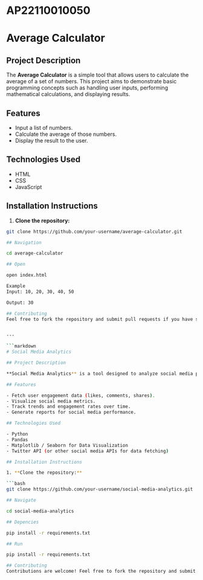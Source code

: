 # AP22110010050
# Average Calculator

## Project Description

The **Average Calculator** is a simple tool that allows users to calculate the average of a set of numbers. This project aims to demonstrate basic programming concepts such as handling user inputs, performing mathematical calculations, and displaying results.

## Features

- Input a list of numbers.
- Calculate the average of those numbers.
- Display the result to the user.

## Technologies Used

- HTML
- CSS
- JavaScript

## Installation Instructions

1. **Clone the repository:**

```bash
git clone https://github.com/your-username/average-calculator.git

## Navigation

cd average-calculator

## Open

open index.html

Example
Input: 10, 20, 30, 40, 50

Output: 30

## Contributing
Feel free to fork the repository and submit pull requests if you have suggestions for improvements.


---

```markdown
# Social Media Analytics

## Project Description

**Social Media Analytics** is a tool designed to analyze social media performance by pulling data from various platforms (e.g., Twitter, Instagram) and visualizing it. It provides insights into user engagement, trends, and growth.

## Features

- Fetch user engagement data (likes, comments, shares).
- Visualize social media metrics.
- Track trends and engagement rates over time.
- Generate reports for social media performance.

## Technologies Used

- Python
- Pandas
- Matplotlib / Seaborn for Data Visualization
- Twitter API (or other social media APIs for data fetching)

## Installation Instructions

1. **Clone the repository:**

```bash
git clone https://github.com/your-username/social-media-analytics.git

## Navigate

cd social-media-analytics

## Depencies

pip install -r requirements.txt

## Run

pip install -r requirements.txt

## Contributing
Contributions are welcome! Feel free to fork the repository and submit a pull request for any improvements or bug fixes.


